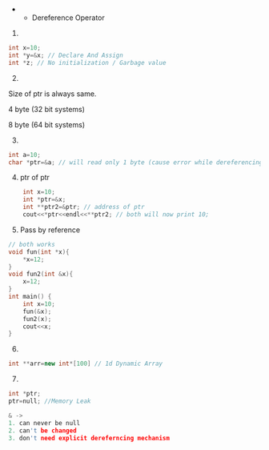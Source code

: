 * - Dereference Operator

1.
```c++
int x=10;
int *y=&x; // Declare And Assign
int *z; // No initialization / Garbage value
```

2. 
Size of ptr is always same.

4 byte (32 bit systems)

8 byte (64 bit systems)

3. 
```c++
int a=10;
char *ptr=&a; // will read only 1 byte (cause error while dereferencing)
```

4. ptr of ptr
```c++
    int x=10;
    int *ptr=&x;
    int **ptr2=&ptr; // address of ptr
    cout<<*ptr<<endl<<**ptr2; // both will now print 10;
```

5. Pass by reference 
```c++
// both works
void fun(int *x){
    *x=12;
}
void fun2(int &x){
    x=12;
}
int main() {
    int x=10;
    fun(&x);
    fun2(x);
    cout<<x;
}
```

6.
```c++
int **arr=new int*[100] // 1d Dynamic Array  
```
7.
```c++
int *ptr;
ptr=null; //Memory Leak

& -> 
1. can never be null
2. can't be changed
3. don't need explicit dereferncing mechanism
```
